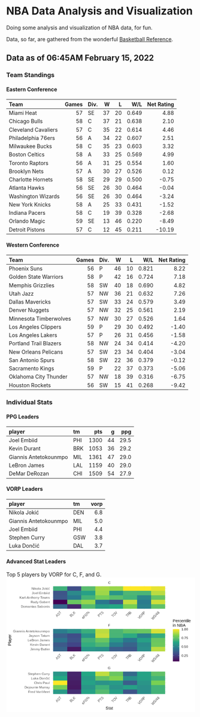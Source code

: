# NBA Data Analysis and Visualization

Doing some analysis and visualization of NBA data, for fun.

Data, so far, are gathered from the wonderful [Basketball
Reference](https://www.basketball-reference.com/).

## Data as of 06:45AM February 15, 2022

### Team Standings

#### Eastern Conference

| Team                | Games | Div. |  W |  L |   W/L | Net Rating |
| :------------------ | ----: | :--- | -: | -: | ----: | ---------: |
| Miami Heat          |    57 | SE   | 37 | 20 | 0.649 |       4.88 |
| Chicago Bulls       |    58 | C    | 37 | 21 | 0.638 |       2.10 |
| Cleveland Cavaliers |    57 | C    | 35 | 22 | 0.614 |       4.46 |
| Philadelphia 76ers  |    56 | A    | 34 | 22 | 0.607 |       2.51 |
| Milwaukee Bucks     |    58 | C    | 35 | 23 | 0.603 |       3.32 |
| Boston Celtics      |    58 | A    | 33 | 25 | 0.569 |       4.99 |
| Toronto Raptors     |    56 | A    | 31 | 25 | 0.554 |       1.60 |
| Brooklyn Nets       |    57 | A    | 30 | 27 | 0.526 |       0.12 |
| Charlotte Hornets   |    58 | SE   | 29 | 29 | 0.500 |     \-0.75 |
| Atlanta Hawks       |    56 | SE   | 26 | 30 | 0.464 |     \-0.04 |
| Washington Wizards  |    56 | SE   | 26 | 30 | 0.464 |     \-3.24 |
| New York Knicks     |    58 | A    | 25 | 33 | 0.431 |     \-1.52 |
| Indiana Pacers      |    58 | C    | 19 | 39 | 0.328 |     \-2.68 |
| Orlando Magic       |    59 | SE   | 13 | 46 | 0.220 |     \-8.49 |
| Detroit Pistons     |    57 | C    | 12 | 45 | 0.211 |    \-10.19 |

#### Western Conference

| Team                   | Games | Div. |  W |  L |   W/L | Net Rating |
| :--------------------- | ----: | :--- | -: | -: | ----: | ---------: |
| Phoenix Suns           |    56 | P    | 46 | 10 | 0.821 |       8.22 |
| Golden State Warriors  |    58 | P    | 42 | 16 | 0.724 |       7.18 |
| Memphis Grizzlies      |    58 | SW   | 40 | 18 | 0.690 |       4.82 |
| Utah Jazz              |    57 | NW   | 36 | 21 | 0.632 |       7.26 |
| Dallas Mavericks       |    57 | SW   | 33 | 24 | 0.579 |       3.49 |
| Denver Nuggets         |    57 | NW   | 32 | 25 | 0.561 |       2.19 |
| Minnesota Timberwolves |    57 | NW   | 30 | 27 | 0.526 |       1.64 |
| Los Angeles Clippers   |    59 | P    | 29 | 30 | 0.492 |     \-1.40 |
| Los Angeles Lakers     |    57 | P    | 26 | 31 | 0.456 |     \-1.58 |
| Portland Trail Blazers |    58 | NW   | 24 | 34 | 0.414 |     \-4.20 |
| New Orleans Pelicans   |    57 | SW   | 23 | 34 | 0.404 |     \-3.04 |
| San Antonio Spurs      |    58 | SW   | 22 | 36 | 0.379 |     \-0.12 |
| Sacramento Kings       |    59 | P    | 22 | 37 | 0.373 |     \-5.06 |
| Oklahoma City Thunder  |    57 | NW   | 18 | 39 | 0.316 |     \-6.75 |
| Houston Rockets        |    56 | SW   | 15 | 41 | 0.268 |     \-9.42 |

### Individual Stats

#### PPG Leaders

| player                | tm  |  pts |  g |  ppg |
| :-------------------- | :-- | ---: | -: | ---: |
| Joel Embiid           | PHI | 1300 | 44 | 29.5 |
| Kevin Durant          | BRK | 1053 | 36 | 29.2 |
| Giannis Antetokounmpo | MIL | 1361 | 47 | 29.0 |
| LeBron James          | LAL | 1159 | 40 | 29.0 |
| DeMar DeRozan         | CHI | 1509 | 54 | 27.9 |

#### VORP Leaders

| player                | tm  | vorp |
| :-------------------- | :-- | ---: |
| Nikola Jokić          | DEN |  6.8 |
| Giannis Antetokounmpo | MIL |  5.0 |
| Joel Embiid           | PHI |  4.4 |
| Stephen Curry         | GSW |  3.8 |
| Luka Dončić           | DAL |  3.7 |

#### Advanced Stat Leaders

Top 5 players by VORP for C, F, and G.
![](README_files/figure-gfm/README-unnamed-chunk-7-1.png)<!-- -->
